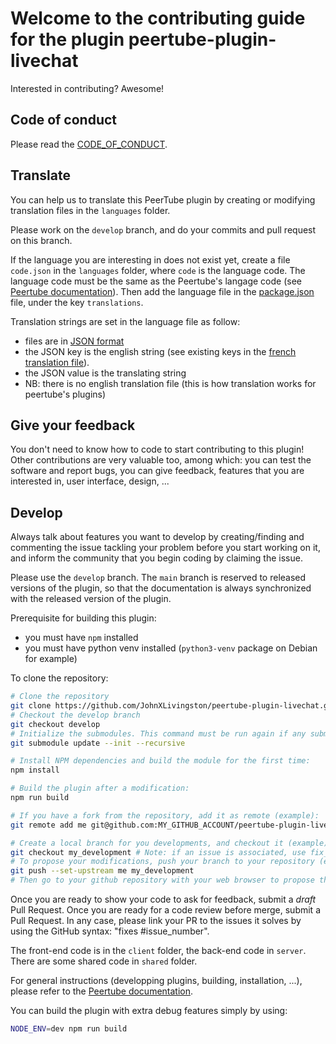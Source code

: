 # Welcome to the contributing guide for the plugin peertube-plugin-livechat

Interested in contributing? Awesome!

## Code of conduct

Please read the [CODE_OF_CONDUCT](CODE_OF_CONDUCT.md).

## Translate

You can help us to translate this PeerTube plugin by creating or modifying translation files in the `languages` folder.

Please work on the `develop` branch, and do your commits and pull request on this branch.

If the language you are interesting in does not exist yet, create a file `code.json` in the `languages` folder, where `code` is the language code.
The language code must be the same as the Peertube's langage code (see [Peertube documentation](https://github.com/Chocobozzz/PeerTube/blob/develop/support/doc/translation.md)).
Then add the language file in the [package.json](package.json) file, under the key `translations`.

Translation strings are set in the language file as follow:

- files are in [JSON format](https://www.json.org)
- the JSON key is the english string (see existing keys in the [french translation file](languages/fr.json)).
- the JSON value is the translating string
- NB: there is no english translation file (this is how translation works for peertube's plugins)

## Give your feedback

You don't need to know how to code to start contributing to this plugin! Other
contributions are very valuable too, among which: you can test the software and
report bugs, you can give feedback, features that you are
interested in, user interface, design, ...

## Develop

Always talk about features you want to develop by creating/finding and commenting the issue tackling your problem
before you start working on it, and inform the community that you begin coding by claiming the issue.

Please use the `develop` branch. The `main` branch is reserved to released versions of the plugin, so that the documentation is always synchronized with the released version of the plugin.

Prerequisite for building this plugin:

- you must have `npm` installed
- you must have python venv installed (`python3-venv` package on Debian for example)

To clone the repository:

```bash
# Clone the repository
git clone https://github.com/JohnXLivingston/peertube-plugin-livechat.git
# Checkout the develop branch
git checkout develop
# Initialize the submodules. This command must be run again if any submodules' version changes.
git submodule update --init --recursive

# Install NPM dependencies and build the module for the first time:
npm install

# Build the plugin after a modification:
npm run build

# If you have a fork from the repository, add it as remote (example):
git remote add me git@github.com:MY_GITHUB_ACCOUNT/peertube-plugin-livechat.git

# Create a local branch for you developments, and checkout it (example):
git checkout my_development # Note: if an issue is associated, use fix_1234 as your branch name (where 1234 is the issue's number)
# To propose your modifications, push your branch to your repository (example):
git push --set-upstream me my_development
# Then go to your github repository with your web browser to propose the Pull Request (see additional instructions below)
```

Once you are ready to show your code to ask for feedback, submit a *draft* Pull Request.
Once you are ready for a code review before merge, submit a Pull Request. In any case, please
link your PR to the issues it solves by using the GitHub syntax: "fixes #issue_number".

The front-end code is in the `client` folder, the back-end code in `server`. There are some shared code in `shared` folder.

For general instructions (developping plugins, building, installation, ...), please refer to the [Peertube documentation](https://docs.joinpeertube.org/contribute-plugins?id=write-a-plugintheme).

You can build the plugin with extra debug features simply by using:

```bash
NODE_ENV=dev npm run build
```
